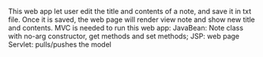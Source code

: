 This web app let user edit the title and contents of a note, and save it in txt file. Once it is saved, the web page will render view note and show new title and contents.
MVC is needed to run this web app:
JavaBean: Note class with no-arg constructor, get methods and set methods;
JSP: web page
Servlet: pulls/pushes the model
